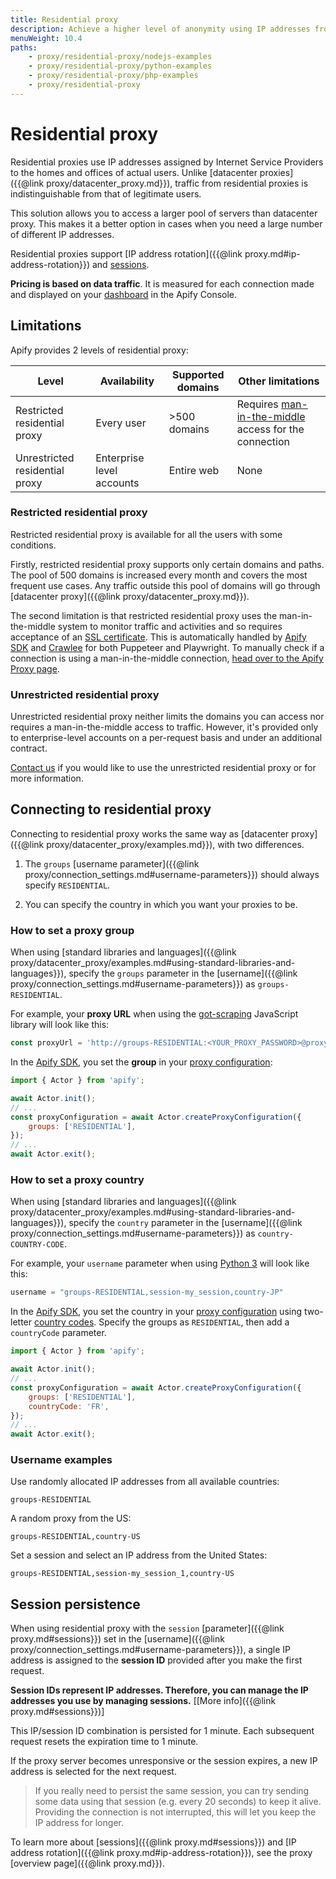```yaml
---
title: Residential proxy
description: Achieve a higher level of anonymity using IP addresses from human users. Access a wider pool of proxies and reduce blocking by websites' anti-scraping measures.
menuWeight: 10.4
paths:
    - proxy/residential-proxy/nodejs-examples
    - proxy/residential-proxy/python-examples
    - proxy/residential-proxy/php-examples
    - proxy/residential-proxy
---
```


# [](#residential-proxy) Residential proxy

Residential proxies use IP addresses assigned by Internet Service Providers to the homes and offices of actual users. Unlike [datacenter proxies]({{@link proxy/datacenter_proxy.md}}), traffic from residential proxies is indistinguishable from that of legitimate users.

This solution allows you to access a larger pool of servers than datacenter proxy. This makes it a better option in cases when you need a large number of different IP addresses.

Residential proxies support [IP address rotation]({{@link proxy.md#ip-address-rotation}}) and [sessions](#session-persistence).

**Pricing is based on data traffic**. It is measured for each connection made and displayed on your [dashboard](https://console.apify.com) in the Apify Console.

## [](#limitations) Limitations

Apify provides 2 levels of residential proxy:

| Level                          | Availability              | Supported domains   | Other limitations                                                                             |
|--------------------------------|---------------------------|---------------------|-----------------------------------------------------------------------------------------------|
| Restricted residential proxy   | Every user                | >500 domains        | Requires [man-in-the-middle](https://crypto.stanford.edu/ssl-mitm/) access for the connection |
| Unrestricted residential proxy | Enterprise level accounts | Entire web          | None                                                                                          |

### [](#restricted-residential-proxy) Restricted residential proxy

Restricted residential proxy is available for all the users with some conditions.

Firstly, restricted residential proxy supports only certain domains and paths. The pool of 500 domains is increased every month and covers the most frequent use cases.
Any traffic outside this pool of domains will go through [datacenter proxy]({{@link proxy/datacenter_proxy.md}}).

The second limitation is that restricted residential proxy uses the man-in-the-middle system to monitor traffic
and activities and so requires acceptance of an [SSL certificate](https://apify.com/restricted-residential-proxy-cert.crt).
This is automatically handled by [Apify SDK](https://sdk.apify.com/) and [Crawlee](https://crawlee.dev/) for both Puppeteer and Playwright. To manually check if a connection is using a man-in-the-middle connection, [head over to the Apify Proxy page](http://proxy.apify.com).

### [](#unrestricted-residential-proxy) Unrestricted residential proxy

Unrestricted residential proxy neither limits the domains you can access nor requires a man-in-the-middle access to traffic.
However, it's provided only to enterprise-level accounts on a per-request basis and under an additional contract.

[Contact us](https://apify.com/contact) if you would like to use the unrestricted residential proxy or for more information.

## [](#connecting-to-residential-proxy) Connecting to residential proxy

Connecting to residential proxy works the same way as [datacenter proxy]({{@link proxy/datacenter_proxy/examples.md}}), with two differences.

1. The `groups` [username parameter]({{@link proxy/connection_settings.md#username-parameters}}) should always specify `RESIDENTIAL`.

2. You can specify the country in which you want your proxies to be.

### [](#how-to-set-a-proxy-group) How to set a proxy group

When using [standard libraries and languages]({{@link proxy/datacenter_proxy/examples.md#using-standard-libraries-and-languages}}), specify the `groups` parameter in the [username]({{@link proxy/connection_settings.md#username-parameters}}) as `groups-RESIDENTIAL`.

For example, your **proxy URL** when using the [got-scraping](https://www.npmjs.com/package/got-scraping) JavaScript library will look like this:

```js
const proxyUrl = 'http://groups-RESIDENTIAL:<YOUR_PROXY_PASSWORD>@proxy.apify.com:8000';
```

In the [Apify SDK](https://sdk.apify.com), you set the **group** in your [proxy configuration](https://sdk.apify.com/api/apify/interface/ProxyConfigurationOptions#groups):

```js
import { Actor } from 'apify';

await Actor.init();
// ...
const proxyConfiguration = await Actor.createProxyConfiguration({
    groups: ['RESIDENTIAL'],
});
// ...
await Actor.exit();
```

### [](#how-to-set-a-proxy-country) How to set a proxy country

When using [standard libraries and languages]({{@link proxy/datacenter_proxy/examples.md#using-standard-libraries-and-languages}}), specify the `country` parameter in the [username]({{@link proxy/connection_settings.md#username-parameters}}) as `country-COUNTRY-CODE`.

For example, your `username` parameter when using [Python 3](https://docs.python.org/3/) will look like this:

```python
username = "groups-RESIDENTIAL,session-my_session,country-JP"
```

In the [Apify SDK](https://sdk.apify.com), you set the country in your [proxy configuration](https://sdk.apify.com/api/apify/interface/ProxyConfigurationOptions#countryCode) using two-letter [country codes](https://laendercode.net/en/2-letter-list.html). Specify the groups as `RESIDENTIAL`, then add a `countryCode` parameter.

```js
import { Actor } from 'apify';

await Actor.init();
// ...
const proxyConfiguration = await Actor.createProxyConfiguration({
    groups: ['RESIDENTIAL'],
    countryCode: 'FR',
});
// ...
await Actor.exit();
```

### [](#username-examples) Username examples

Use randomly allocated IP addresses from all available countries:

```text
groups-RESIDENTIAL
```

A random proxy from the US:

```text
groups-RESIDENTIAL,country-US
```

Set a session and select an IP address from the United States:

```text
groups-RESIDENTIAL,session-my_session_1,country-US
```


## [](#session-persistence) Session persistence

When using residential proxy with the `session` [parameter]({{@link proxy.md#sessions}}) set in the [username]({{@link proxy/connection_settings.md#username-parameters}}), a single IP address is assigned to the **session ID** provided after you make the first request.

**Session IDs represent IP addresses. Therefore, you can manage the IP addresses you use by managing sessions.** [[More info]({{@link proxy.md#sessions}})]

This IP/session ID combination is persisted for 1 minute. Each subsequent request resets the expiration time to 1 minute.

If the proxy server becomes unresponsive or the session expires, a new IP address is selected for the next request.

> If you really need to persist the same session, you can try sending some data using that session (e.g. every 20 seconds) to keep it alive.<br/>
> Providing the connection is not interrupted, this will let you keep the IP address for longer.

To learn more about [sessions]({{@link proxy.md#sessions}}) and [IP address rotation]({{@link proxy.md#ip-address-rotation}}), see the proxy [overview page]({{@link proxy.md}}).
